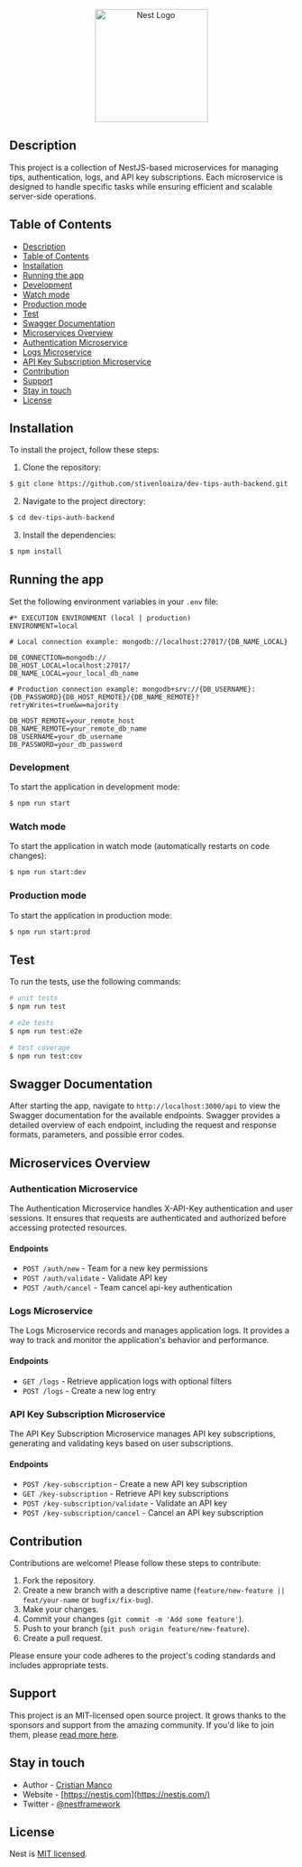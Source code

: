 <p align="center">
  <a href="http://nestjs.com/" target="blank"><img src="https://nestjs.com/img/logo-small.svg" width="200" alt="Nest Logo" /></a>
</p>


## Description

This project is a collection of NestJS-based microservices for managing tips, authentication, logs, and API key subscriptions. Each microservice is designed to handle specific tasks while ensuring efficient and scalable server-side operations.

## Table of Contents

- [Description](#description)
- [Table of Contents](#table-of-contents)
- [Installation](#installation)
- [Running the app](#running-the-app)
- [Development](#development)
- [Watch mode](#watch-mode)
- [Production mode](#production-mode)
- [Test](#test)
- [Swagger Documentation](#swagger-documentation)
- [Microservices Overview](#microservices-overview)
- [Authentication Microservice](#authentication-microservice)
- [Logs Microservice](#logs-microservice)
- [API Key Subscription Microservice](#api-key-subscription-microservice)
- [Contribution](#contribution)
- [Support](#support)
- [Stay in touch](#stay-in-touch)
- [License](#license)

## Installation

To install the project, follow these steps:

1. Clone the repository:

```bash
$ git clone https://github.com/stivenloaiza/dev-tips-auth-backend.git
```

2. Navigate to the project directory:

```bash
$ cd dev-tips-auth-backend
```

3. Install the dependencies:

```bash
$ npm install
```

## Running the app

Set the following environment variables in your `.env` file:

```dotenv
#* EXECUTION ENVIRONMENT (local | production)
ENVIRONMENT=local

# Local connection example: mongodb://localhost:27017/{DB_NAME_LOCAL}

DB_CONNECTION=mongodb://
DB_HOST_LOCAL=localhost:27017/
DB_NAME_LOCAL=your_local_db_name

# Production connection example: mongodb+srv://{DB_USERNAME}:{DB_PASSWORD}{DB_HOST_REMOTE}/{DB_NAME_REMOTE}?retryWrites=true&w=majority

DB_HOST_REMOTE=your_remote_host
DB_NAME_REMOTE=your_remote_db_name
DB_USERNAME=your_db_username
DB_PASSWORD=your_db_password
```

### Development

To start the application in development mode:

```bash
$ npm run start
```

### Watch mode

To start the application in watch mode (automatically restarts on code changes):

```bash
$ npm run start:dev
```

### Production mode

To start the application in production mode:

```bash
$ npm run start:prod
```

## Test

To run the tests, use the following commands:

```bash
# unit tests
$ npm run test

# e2e tests
$ npm run test:e2e

# test coverage
$ npm run test:cov
```

## Swagger Documentation

After starting the app, navigate to `http://localhost:3000/api` to view the Swagger documentation for the available endpoints. Swagger provides a detailed overview of each endpoint, including the request and response formats, parameters, and possible error codes.

## Microservices Overview

### Authentication Microservice

The Authentication Microservice handles X-API-Key authentication and user sessions. It ensures that requests are authenticated and authorized before accessing protected resources.

#### Endpoints

- `POST /auth/new` - Team for a new key permissions
- `POST /auth/validate` - Validate API key
- `POST /auth/cancel` - Team cancel api-key authentication

### Logs Microservice

The Logs Microservice records and manages application logs. It provides a way to track and monitor the application's behavior and performance.

#### Endpoints

- `GET /logs` - Retrieve application logs with optional filters
- `POST /logs` - Create a new log entry

### API Key Subscription Microservice

The API Key Subscription Microservice manages API key subscriptions, generating and validating keys based on user subscriptions.

#### Endpoints

- `POST /key-subscription` - Create a new API key subscription
- `GET /key-subscription` - Retrieve API key subscriptions
- `POST /key-subscription/validate` - Validate an API key
- `POST /key-subscription/cancel` - Cancel an API key subscription

## Contribution

Contributions are welcome! Please follow these steps to contribute:

1. Fork the repository.
2. Create a new branch with a descriptive name (`feature/new-feature || feat/your-name` or `bugfix/fix-bug`).
3. Make your changes.
4. Commit your changes (`git commit -m 'Add some feature'`).
5. Push to your branch (`git push origin feature/new-feature`).
6. Create a pull request.

Please ensure your code adheres to the project's coding standards and includes appropriate tests.

## Support

This project is an MIT-licensed open source project. It grows thanks to the sponsors and support from the amazing community. If you'd like to join them, please [read more here](https://docs.nestjs.com/support).

## Stay in touch

- Author - [Cristian Manco](https://github.com/cristianManco)
- Website - [https://nestjs.com](https://nestjs.com/)
- Twitter - [@nestframework](https://twitter.com/nestframework)

## License

Nest is [MIT licensed](LICENSE).
```


